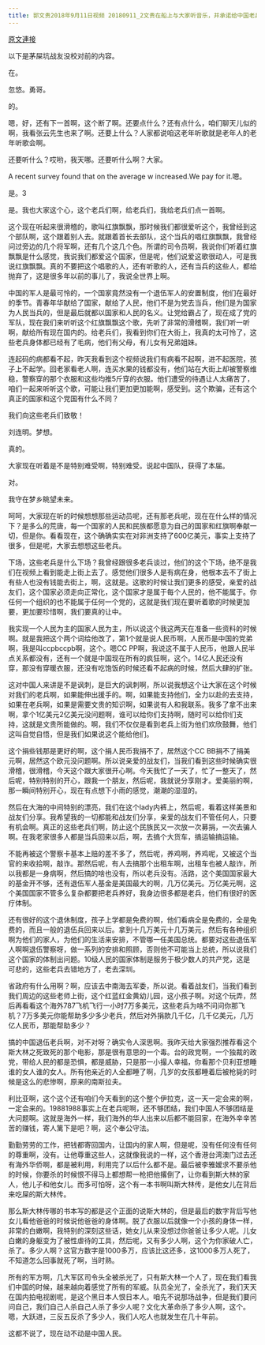 ```yaml
---
title: 郭文贵2018年9月11日视频 20180911_2文贵在船上与大家听音乐，并承诺给中国老兵捐两亿美元。
---
```


[原文連接](https://gnews.org/ThreadView/53478221)

以下是茅屎坑战友没校对前的内容。

  在。

  忽悠。勇哥。

  的。

  嗯，好，还有下一首啊，这个断了啊。还要点什么？还有点什么，咱们聊天儿似的啊，我看张云先生也来了啊。还要上什么？人家都说咱这老年听歌就是老年人的老年听歌会啊。

  还要听什么？哎哟，我天哪。还要听什么啊？大家。

  A recent survey found that on the average w increased.We pay for it.嗯。

  是。3

  

  

  是。我也大家这个心，这个老兵们啊，给老兵们，我给老兵们点一首啊。

  这个现在听起来很滑稽的，歌叫红旗飘飘，那时候我们都很爱听这个，我曾经到这个部队啊，这个跟着别人去。就跟着首长去部队，这个当兵的唱红旗飘飘，我曾经问过旁边的几个将军啊，还有几个这几个色。所谓的司令员啊，我说你们听着红旗飘飘是什么感觉，我说我们都爱这个国家，但是呢，他们说爱这歌很动人，可是我说红旗飘飘。真的不要把这个唱歌的人，还有听歌的人，还有当兵的这些人，都给抛弃了，这是很多年以前的事儿了，我说全世界上啊。

  中国的军人是最可怜的，一个国家竟然没有一个退伍军人的安置制度，他们在最好的季节。青春年华献给了国家，献给了人民，他们不是为党去当兵，他们是为国家为人民当兵的，但是最后就都以国家和人民的名义。让党给霸占了，现在成了党的军队，现在我们来听听这个红旗飘飘这个歌，先听了非常的滑稽啊，我们听一听啊，献给所有现在国内的。给老兵们，我看到你们在大街上，我真的太可怜了，这些老兵身体都已经有了毛病，他们有父母，有儿女有兄弟姐妹。

  连起码的病都看不起，昨天我看到这个视频说我们有病看不起啊，进不起医院，孩子上不起学。回老家看老人啊，连买水果的钱都没有，他们站在大街上却被警察维稳，警察穿的那个衣服和这些均推5斤穿的衣服。他们遭受的待遇让人太痛苦了，咱们一起来听听这个歌，可能让我们更加更加能啊，感受到。这个欺骗，还有这个真正的国家和这个党国有什么不同？

  我们向这些老兵们致敬！

  刘连明。梦想。

  真的。

  大家现在听着是不是特别难受啊，特别难受。说起中国队，获得了本届。

  对。

  我守在梦乡眺望未来。

  呵呵，大家现在听的时候想想那些运动员呢，还有那老兵呢，现在在什么样的情况下？是多么的荒唐，每一个国家的人民和民族都愿意为自己的国家和红旗啊奉献一切，但是你。看看现在，这个确确实实在对非洲支持了600亿美元，事实上支持了很多，但是呢，大家去想想这些老兵。

  下场，这些老兵是什么下场？我曾经跟很多老兵谈过，他们的这个下场，绝不是我们在视频上看到能走上街上去了。感觉他们很多人是有病在身，他根本去不了街上有些人也没有钱能去街上，啊，这就是。这歌的时候让我们更多的感受，亲爱的战友们，这个国家必须走向正常化，这个国家才是属于每个人民的，他不能属于。你任何一个组织的也不能属于任何一个党的，这就是我们现在要听着歌的时候更加要，更加要珍惜啊，我们要真的让中。

  我实现一个人民为主的国家人民为主，所以说这个我这两天在准备一些资料的时候啊。就是我把这个两个词给他改了，第1个就是说人民币啊，人民币是中国的党弟啊，我是叫ccpbccpb啊，这个。嗯CC PP啊，我说这不属于人民币，他跟人民半点关系都没有，还有一个就是中国现在所有的疯狂啊，这个。14亿人民还没有穿，那没有穿暖衣服，还没有吃饱饭的时候还看不起病的时候，然后大肆的扩张。

  这对中国人来讲是不是讽刺，是巨大的讽刺啊，所以说我想这个让大家在这个时候对我们的老兵啊，如果能伸出援手的。啊，如果能支持他们，全力以赴的去支持，如果在老兵啊，如果是需要文贵的知识啊，如果说有人和我联系。我多了拿不出来啊，拿个1亿美元2亿美元没问题啊，谁可以给你们支持啊，随时可以给你们支持，这就是文贵所能做的。啊，我们不仅仅是看到老兵上街为他们欢欣鼓舞，他们这叫自觉自悟，但是我们如果说这个能给他们。

  这个捐些钱那是更好的啊，这个捐人民币我捐不了，居然这个CC BB捐不了捐美元啊，居然这个欧元没问题啊。所以说亲爱的战友们，当我们看到这些时候确实很滑稽，很滑稽，今天这个跟大家很开心啊。今天我忙了一天了，忙了一整天了，然后呢，特别特别的开心，跟我一个朋友，然后呢，我就说分享刚才。爱美丽的啊，那一瞬间特别开心，现在有点想下小雨的感觉，潮潮的湿湿的。

  然后在大海的中间特别的漂亮，我们在这个lady内裤上，然后呢，看着这样美景和战友们分享。我希望我的一切都能和战友们分享，亲爱的战友们不管任何人，只要有机会啊。真正的这些老兵们啊，防止这个民族民又一次放一次募捐，一次去骗人啊。在我老家很多人都是当兵回来以后，啊，去搞个大货车，搞运输搞运输。

  不能再被这个警察卡基本上赔的差不多了，然后呢，养鸡啊，养鸡呢，又被这个当官的来收拾啊，敲诈。那然后呢，有人去搞那个出租车啊，出租车也被人敲诈，所以我都是一身病啊，然后搞的啥也没有，所以老兵没有。活路，这个美国国家最大的基金开不够，还有退伍军人基金是美国最大的啊，几万亿美元。万亿美元啊，这个美国国家不管多么复杂都要把老兵养好，我身边很多都是老兵，他们有很好的医疗体制。

  还有很好的这个退休制度，孩子上学都是免费的啊，他们看病全是免费的，全是免费的，而且一般的退伍兵回来以后。拿到十几万美元十几万美元，然后有各种组织啊为他们的家人，为他们的生活来安排，不管哪一任美国总统。都要对这些退伍军人啊啊退伍警察呀，做一系列的安排和照顾，否则他不可能当上总统，所以说我们这个国家的体制出问题。10级人民的国家体制是服务于极少数人的共产党，这是可悲的，这些老兵去错地方了，老去深圳。

  省政府有什么用啊？啊，应该去中南海去军委，所以说。看着战友们，当我们看到我们周边的这些老师上街，这个红蓝红金黄幼儿园，这小孩子啊。对这个玩弄，然后再看看这个海外787飞机飞行一小时7万多美元，这些老兵为啥不问问你那飞机？7万多美元你能帮助多少多少老兵，然后对外捐款几千亿，几千亿美元，几万亿人民币，那能帮助多少？

  搞的中国退伍老兵啊，对不对呀？确实令人深思啊。我昨天给大家强烈推荐看这个斯大林之死致死的那个电影，那是很有意思的一个毒。台的政党啊，一个独裁的政党，带给人民的都是恐惧，都是威胁，只是那一小撮人幸福，你看那个贝利亚想睡谁的女人谁的女人。所有他亲近的人全都睡了啊，几岁的女孩都睡着后被枪毙的时候是这么的悲惨啊，原来的南斯拉夫。

  利比亚啊，这个这个还有咱们今天看到的这个整个伊拉克，这一天一定会来的啊，一定会来的。19881988事实上在老兵呢啊，还不够团结，我们中国人不够团结是大问题啊。这就是海外一样，我们海外的华人出来以后都不能回家，在海外辛辛苦苦的赚钱，寄人篱下是吧？啊，这个奉公守法。

  勤勤劳劳的工作，把钱都寄回国内，让国内的家人啊，但是呢，没有任何没有任何的尊重啊，没有。让他尊重这些人，这就像我说的一样，这个香港台湾澳门过去还有海外华侨啊，都是被利用，利用完了以后什么都不是。最后被李雅嫒求不要杀他的时候，你要杀的时候恨不得马上都想帮一枪把他撂倒了，让你看到斯大林的家人，他儿子和他女儿。而多可怕呀，这个有一本书啊叫斯大林传，是他女儿在背后来吃屎的斯大林传。

  那么斯大林传哪的书本写的都是这个正面的说斯大林的，但是最后的数字背后写他女儿看他爸爸的时候说他爸爸的身体啊。脱了衣服以后就像一个小孩的身体一样，非常的白嫩啊，我特别的深刻这些话，她女儿从来没想过你爸爸让多少人呢。儿女白嫩的身躯变为了被性虐待的工具，然后呢，又有多少人啊，这个为你家破人亡，杀了。多少人啊？这官方数字是1000多万，应该比这还多，这1000多万人死了，不知道怎么回事就死了啊，当时熟。

  所有的军方啊，几大军区司令头全被杀光了，只有斯大林一个人了，现在我们看我们中国的时候，越来越向着感觉了所有的军威。队员全光了，全杀光了，我们天天在国内拍电视剧呢，是这个黑日本人恨日本人。咱先不说那场战争，但是我们要问问自己，我们自己人杀自己人杀了多少人呢？文化大革命杀了多少人啊，这个。嗯，大跃进，三反五反杀了多少人，我们人吃人也就发生在几十年前。

  这都不说了，现在动不动是中国人民。
